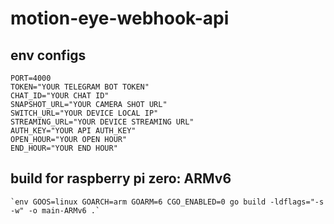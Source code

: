 # motion-eye-webhook-api

## env configs

    PORT=4000
    TOKEN="YOUR TELEGRAM BOT TOKEN"
    CHAT_ID="YOUR CHAT ID"
    SNAPSHOT_URL="YOUR CAMERA SHOT URL"
    SWITCH_URL="YOUR DEVICE LOCAL IP"
    STREAMING_URL="YOUR DEVICE STREAMING URL"
    AUTH_KEY="YOUR API AUTH_KEY"
    OPEN_HOUR="YOUR OPEN HOUR"
    END_HOUR="YOUR END HOUR"

## build for raspberry pi zero: ARMv6

    `env GOOS=linux GOARCH=arm GOARM=6 CGO_ENABLED=0 go build -ldflags="-s -w" -o main-ARMv6 .`
